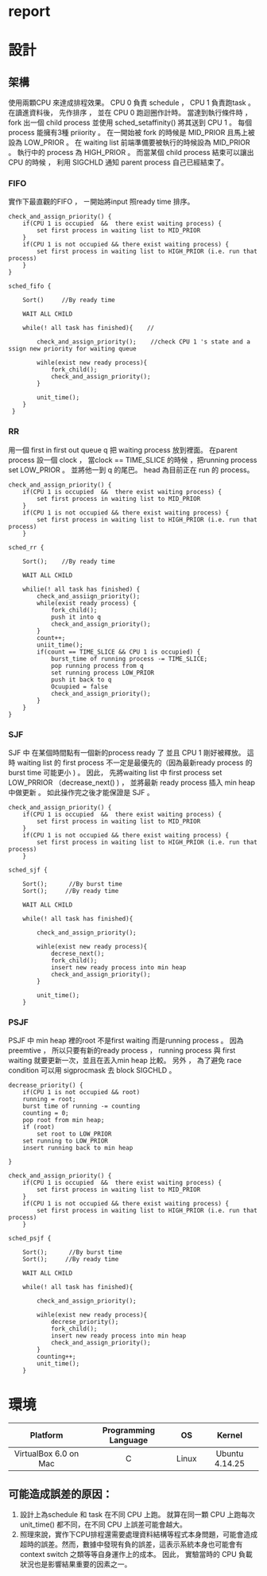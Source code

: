 # report

# 設計
## 架構
使用兩顆CPU 來達成排程效果。 CPU 0 負責 schedule  ， CPU 1 負責跑task 。 在讀進資料後， 先作排序 ， 並在  CPU 0 跑迴圈作計時。 當達到執行條件時 ， fork 出一個 child process 並使用 sched_setaffinity() 將其送到   CPU  1 。 每個process 能擁有3種 priiority  。 在一開始被 fork 的時候是 MID_PRIOR 且馬上被設為 LOW_PRIOR 。 在 waiting list 前端準備要被執行的時候設為 MID_PRIOR 。 執行中的 process 為 HIGH_PRIOR 。 而當某個 child process 結束可以讓出 CPU 的時候 ， 利用 SIGCHLD 通知 parent process 自己已經結束了。

### FIFO
實作下最直觀的FIFO ， ㄧ開始將input 照ready time 排序。
``` c=
check_and_assign_priority() {
    if(CPU 1 is occupied  &&  there exist waiting process) {
        set first process in waiting list to MID_PRIOR
    }
    if(CPU 1 is not occupied && there exist waiting process) {
        set first process in waiting list to HIGH_PRIOR (i.e. run that process)
    }
}
```
```
sched_fifo {

    Sort()     //By ready time
    
    WAIT ALL CHILD
    
    while(! all task has finished){    // 

        check_and_assign_priority();    //check CPU 1 's state and a    ssign new priority for waiting queue
    
        wihle(exist new ready process){
            fork_child();
            check_and_assign_priority();
        }
    
        unit_time();
    }
 }
```

### RR
用一個 first in first out queue q 把 waiting process 放到裡面。  在parent process 設一個 clock ， 當clock ==  TIME_SLICE 的時候 ，把running process  set  LOW_PRIOR 。 並將他一到 q 的尾巴。 head 為目前正在 run 的 process。

```
check_and_assign_priority() {
    if(CPU 1 is occupied  &&  there exist waiting process) {
        set first process in waiting list to MID_PRIOR
    }
    if(CPU 1 is not occupied && there exist waiting process) {
        set first process in waiting list to HIGH_PRIOR (i.e. run that process)
    }
```
```
sched_rr {

    Sort();    //By ready time
    
    WAIT ALL CHILD
    
    whilie(! all task has finished) {
        check_and_assiign_priority();
        while(exist ready process) {
            fork_child();
            push it into q
            check_and_assign_priority();
        }
        count++;
        uniit_time();
        if(count == TIME_SLICE && CPU 1 is occupied) {
            burst_time of running process -= TIME_SLICE;
            pop running process from q
            set running process LOW_PRIOR
            push it back to q
            Ocuupied = false
            check_and_assign_priority();
        }
    }
}
```
### SJF
SJF 中 在某個時間點有一個新的process ready 了 並且 CPU 1 剛好被釋放。 這時 waiting list 的 first process 不一定是最優先的（因為最新ready process 的 burst time 可能更小 )  。 因此， 先將waiting list 中 first process set LOW_PRRIOR （decrease_next() ) ， 並將最新 ready process 插入 min heap 中做更新 。 如此操作完之後才能保證是 SJF 。

```
check_and_assign_priority() {
    if(CPU 1 is occupied  &&  there exist waiting process) {
        set first process in waiting list to MID_PRIOR
    }
    if(CPU 1 is not occupied && there exist waiting process) {
        set first process in waiting list to HIGH_PRIOR (i.e. run that process)
    }
```
```
sched_sjf {

    Sort();      //By burst time  
    Sort();     //By ready time
    
    WAIT ALL CHILD
    
    while(! all task has finished){    

        check_and_assign_priority();    
    
        wihle(exist new ready process){
            decrese_next();
            fork_child();
            insert new ready process into min heap
            check_and_assign_priority();
        }
    
        unit_time();
    }
```
### PSJF
PSJF 中 min heap 裡的root 不是first waiting 而是running process 。  因為 preemtive ， 所以只要有新的ready process ， running process 與 first waiting 就要更新一次，並且在丟入min heap 比較。 另外 ， 為了避免 race condition 可以用 sigprocmask 去 block SIGCHLD 。
```
decrease_priority() {
    if(CPU 1 is not occupied && root)
    running = root;
    burst time of running -= counting
    counting = 0;
    pop root from min heap;
    if (root) 
        set root to LOW_PRIOR
    set running to LOW_PRIOR
    insert running back to min heap
    
}

```

```
check_and_assign_priority() {
    if(CPU 1 is occupied  &&  there exist waiting process) {
        set first process in waiting list to MID_PRIOR
    }
    if(CPU 1 is not occupied && there exist waiting process) {
        set first process in waiting list to HIGH_PRIOR (i.e. run that process)
    }
```
```
sched_psjf {

    Sort();      //By burst time  
    Sort();     //By ready time
    
    WAIT ALL CHILD
    
    while(! all task has finished){    

        check_and_assign_priority();    
    
        wihle(exist new ready process){
            decrese_priority();
            fork_child();
            insert new ready process into min heap
            check_and_assign_priority();
        }
        counting++;
        unit_time();
    }
```


# 環境

|       Platform        | Programming Language | OS    |     Kernel     |
|:---------------------:|:--------------------:| ----- |:--------------:|
| VirtualBox 6.0 on Mac |          C          | Linux | Ubuntu 4.14.25 |



## 可能造成誤差的原因：
1. 設計上為schedule 和 task 在不同 CPU 上跑。 就算在同一顆 CPU 上跑每次unit_time() 都不同，在不同 CPU 上誤差可能會越大。
2. 照理來說，實作下CPU排程還需要處理資料結構等程式本身問題，可能會造成超時的誤差。然而，數據中發現有負的誤差，這表示系統本身也可能會有context switch 之類等等自身運作上的成本。 因此， 實驗當時的 CPU 負載狀況也是影響結果重要的因素之一。
